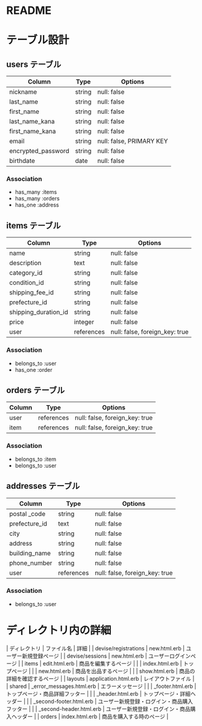 # README

# テーブル設計

## users テーブル

| Column             | Type   | Options                  |
| ------------------ | ------ | -----------              |
| nickname           | string | null: false              |
| last_name          | string | null: false              |
| first_name         | string | null: false              |
| last_name_kana     | string | null: false              |
| first_name_kana    | string | null: false              |
| email              | string | null: false, PRIMARY KEY |
| encrypted_password | string | null: false              |
| birthdate          | date   | null: false              |


### Association

- has_many :items
- has_many :orders
- has_one :address


## items テーブル

| Column               | Type       | Options                        |
| -------------------- | ---------- | ------------------------------ |
| name                 | string     | null: false                    |
| description          | text       | null: false                    |
| category_id          | string     | null: false                    |
| condition_id         | string     | null: false                    |
| shipping_fee_id      | string     | null: false                    |
| prefecture_id        | string     | null: false                    |
| shipping_duration_id | string     | null: false                    |
| price                | integer    | null: false                    |
| user                 | references | null: false, foreign_key: true |


### Association

- belongs_to :user
- has_one :order


## orders テーブル

| Column             | Type       | Options                        |
| ------------------ | ---------- | ------------------------------ |
| user               | references | null: false, foreign_key: true |
| item               | references | null: false, foreign_key: true |



### Association

- belongs_to :item
- belongs_to :user


## addresses テーブル

| Column             | Type       | Options                        |
| ------------------ | ---------- | ------------------------------ |
| postal _code         | string     | null: false                    |
| prefecture_id      | text       | null: false                    |
| city               | string     | null: false                    |
| address            | string     | null: false                    |
| building_name      | string     | null: false                    |
| phone_number       | string     | null: false                    |
| user               | references | null: false, foreign_key: true |


### Association

- belongs_to :user






# ディレクトリ内の詳細

| ディレクトリ	         | ファイル名               	| 詳細                                      |
| devise/registrations	| new.html.erb	            | ユーザー新規登録ページ                      |
| devise/sessions	      | new.html.erb	            | ユーザーログインページ                      |
| items 	              | edit.html.erb	            | 商品を編集するページ                        |
|                       | index.html.erb	          | トップページ                               |
|                       | new.html.erb	            | 商品を出品するページ                        |
|                       | show.html.erb	            | 商品の詳細を確認するページ                   |
| layouts	              | application.html.erb	    | レイアウトファイル                          |
| shared	              | _error_messages.html.erb	| エラーメッセージ                            |
|                       | _footer.html.erb	        | トップページ・商品詳細フッター               |
|                       | _header.html.erb	        | トップページ・詳細ヘッダー                  |
|                       | _second-footer.html.erb	  | ユーザー新規登録・ログイン・商品購入フッター  |
|                       | _second-header.html.erb	  | ユーザー新規登録・ログイン・商品購入ヘッダー  |
| orders	              | index.html.erb	          | 商品を購入する時のページ                    |